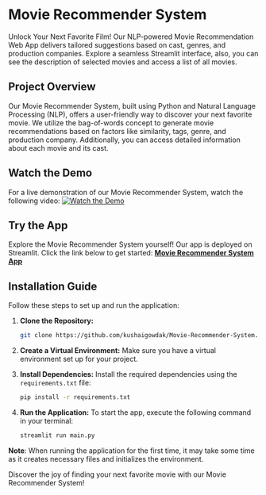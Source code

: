 # Movie Recommender System

Unlock Your Next Favorite Film! Our NLP-powered Movie Recommendation Web App delivers tailored suggestions based on cast, genres, and production companies. Explore a seamless Streamlit interface, also, you can see the description of selected movies and access a list of all movies.

## Project Overview

Our Movie Recommender System, built using Python and Natural Language Processing (NLP), offers a user-friendly way to discover your next favorite movie. We utilize the bag-of-words concept to generate movie recommendations based on factors like similarity, tags, genre, and production company. Additionally, you can access detailed information about each movie and its cast.



## Watch the Demo


For a live demonstration of our Movie Recommender System, watch the following video:
[![Watch the Demo](https://img.youtube.com/vi/0BJgu4qZqOM/0.jpg)](https://youtu.be/0BJgu4qZqOM)


## Try the App

Explore the Movie Recommender System yourself! Our app is deployed on Streamlit. Click the link below to get started:
[**Movie Recommender System App**](https://movie-recommender-syst.streamlit.app/)

## Installation Guide

Follow these steps to set up and run the application:

1. **Clone the Repository:** 
    ```bash
    git clone https://github.com/kushaigowdak/Movie-Recommender-System.git
    ```

2. **Create a Virtual Environment:** 
   Make sure you have a virtual environment set up for your project.

3. **Install Dependencies:**
   Install the required dependencies using the `requirements.txt` file:
   ```bash
   pip install -r requirements.txt
   ```

4. **Run the Application:**
   To start the app, execute the following command in your terminal:
   ```bash
   streamlit run main.py
   ```

**Note**: When running the application for the first time, it may take some time as it creates necessary files and initializes the environment.

Discover the joy of finding your next favorite movie with our Movie Recommender System!

